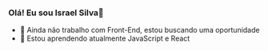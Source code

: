 ### Olá! Eu sou Israel Silva👋
- 🔭 Ainda não trabalho com Front-End, estou buscando uma oportunidade
- 🌱 Estou aprendendo atualmente JavaScript e React
<div>
  <img src="https://raw.githubusercontent.com/Raelito/imageLibrary/60bb3cfa218ad0b5f1d83380826069b5ef6434e2/ilustra-desktop.svg?token=AUEA4JX7IFSCSIEG4BZPM7LBXSUKC" alt="">
</div>



